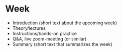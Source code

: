 # Week 
- Introduction (short text about the upcoming week)
- Theory/lectures
- Instructions/hands-on practice
- Q&A, live zoom-meeting (or similar)
- Summary (short text that summarizes the week)
